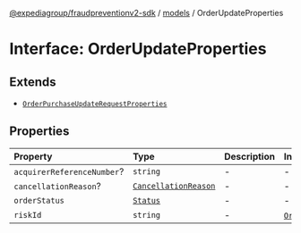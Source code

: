 [@expediagroup/fraudpreventionv2-sdk](../../index.md) / [models](../index.md) / OrderUpdateProperties

# Interface: OrderUpdateProperties

## Extends

- [`OrderPurchaseUpdateRequestProperties`](OrderPurchaseUpdateRequestProperties.md)

## Properties

| Property | Type | Description | Inheritance | Source |
| :------ | :------ | :------ | :------ | :------ |
| `acquirerReferenceNumber`? | `string` | - | - | models/OrderUpdate.ts:63 |
| `cancellationReason`? | [`CancellationReason`](../classes/CancellationReason.md) | - | - | models/OrderUpdate.ts:64 |
| `orderStatus` | [`Status`](../type-aliases/Status.md) | - | - | models/OrderUpdate.ts:62 |
| `riskId` | `string` | - | [`OrderPurchaseUpdateRequestProperties`](OrderPurchaseUpdateRequestProperties.md).`riskId` | models/OrderPurchaseUpdateRequest.ts:42 |
